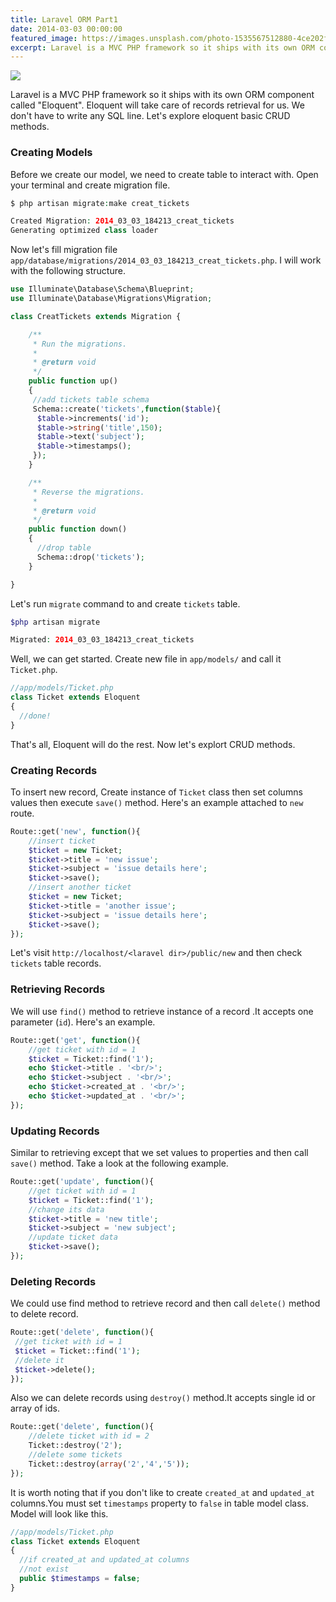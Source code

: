 ```yaml
---
title: Laravel ORM Part1
date: 2014-03-03 00:00:00
featured_image: https://images.unsplash.com/photo-1535567512880-4ce202f3e3b2
excerpt: Laravel is a MVC PHP framework so it ships with its own ORM component called "Eloquent". Eloquent will take care of records retrieval for us. We don't have to write any SQL line. Let's explore eloquent basic CRUD methods.
---
```


![](https://images.unsplash.com/photo-1535567512880-4ce202f3e3b2)

Laravel is a MVC PHP framework so it ships with its own ORM component called "Eloquent". Eloquent will take care of records retrieval for us. We don't have to write any SQL line. Let's explore eloquent basic CRUD methods.

### Creating Models

Before we create our model, we need to create table to interact with. Open your terminal and create migration file.

```php
$ php artisan migrate:make creat_tickets

Created Migration: 2014_03_03_184213_creat_tickets
Generating optimized class loader
```

Now let's fill migration file `app/database/migrations/2014_03_03_184213_creat_tickets.php`. I will work with the following structure.

```php
use Illuminate\Database\Schema\Blueprint;
use Illuminate\Database\Migrations\Migration;

class CreatTickets extends Migration {

	/**
	 * Run the migrations.
	 *
	 * @return void
	 */
	public function up()
	{
     //add tickets table schema
     Schema::create('tickets',function($table){
      $table->increments('id');
      $table->string('title',150);
      $table->text('subject');
      $table->timestamps();
     });
	}

	/**
	 * Reverse the migrations.
	 *
	 * @return void
	 */
	public function down()
	{
      //drop table
      Schema::drop('tickets');
	}

}
```

Let's run `migrate` command to and create `tickets` table.

```php
$php artisan migrate

Migrated: 2014_03_03_184213_creat_tickets
```

Well, we can get started. Create new file in `app/models/` and call it `Ticket.php`.

```php
//app/models/Ticket.php
class Ticket extends Eloquent
{
  //done!
}
```

That's all, Eloquent will do the rest. Now let's explort CRUD methods.

### Creating Records

To insert new record, Create instance of `Ticket` class then set columns values then execute `save()` method. Here's an example attached to `new` route.

```php
Route::get('new', function(){
 	//insert ticket
 	$ticket = new Ticket;
 	$ticket->title = 'new issue';
 	$ticket->subject = 'issue details here';
 	$ticket->save();
 	//insert another ticket
 	$ticket = new Ticket;
 	$ticket->title = 'another issue';
 	$ticket->subject = 'issue details here';
 	$ticket->save();
});
```

Let's visit `http://localhost/<laravel dir>/public/new` and then check `tickets` table records.

### Retrieving Records

We will use `find()` method to retrieve instance of a record .It accepts one parameter (`id`). Here's an example.

```php
Route::get('get', function(){
 	//get ticket with id = 1
 	$ticket = Ticket::find('1');
 	echo $ticket->title . '<br/>';
 	echo $ticket->subject . '<br/>';
 	echo $ticket->created_at . '<br/>';
 	echo $ticket->updated_at . '<br/>';
});
```

### Updating Records

Similar to retrieving except that we set values to properties and then call `save()` method. Take a look at the following example.

```php
Route::get('update', function(){
 	//get ticket with id = 1
 	$ticket = Ticket::find('1');
 	//change its data
 	$ticket->title = 'new title';
 	$ticket->subject = 'new subject';
 	//update ticket data
 	$ticket->save();
});
```

### Deleting Records

We could use find method to retrieve record and then call `delete()` method to delete record.

```php
Route::get('delete', function(){
 //get ticket with id = 1
 $ticket = Ticket::find('1');
 //delete it
 $ticket->delete();
});
```

Also we can delete records using `destroy()` method.It accepts single id or array of ids.

```php
Route::get('delete', function(){
 	//delete ticket with id = 2
 	Ticket::destroy('2');
 	//delete some tickets
 	Ticket::destroy(array('2','4','5'));
});
```

It is worth noting that if you don't like to create `created_at` and `updated_at` columns.You must set `timestamps` property to `false` in table model class. Model will look like this.

```php
//app/models/Ticket.php
class Ticket extends Eloquent
{
  //if created_at and updated_at columns
  //not exist
  public $timestamps = false;
}
```